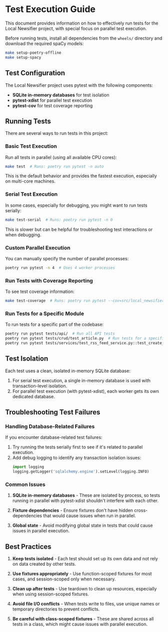 # Test Execution Guide

This document provides information on how to effectively run tests for the Local Newsifier project, with special focus on parallel test execution.

Before running tests, install all dependencies from the `wheels/` directory and
download the required spaCy models:

```bash
make setup-poetry-offline
make setup-spacy
```


## Test Configuration

The Local Newsifier project uses pytest with the following components:

- **SQLite in-memory databases** for test isolation
- **pytest-xdist** for parallel test execution
- **pytest-cov** for test coverage reporting

## Running Tests

There are several ways to run tests in this project:

### Basic Test Execution

Run all tests in parallel (using all available CPU cores):

```bash
make test  # Runs: poetry run pytest -n auto
```

This is the default behavior and provides the fastest execution, especially on multi-core machines.

### Serial Test Execution

In some cases, especially for debugging, you might want to run tests serially:

```bash
make test-serial  # Runs: poetry run pytest -n 0
```

This is slower but can be helpful for troubleshooting test interactions or when debugging.

### Custom Parallel Execution

You can manually specify the number of parallel processes:

```bash
poetry run pytest -n 4  # Uses 4 worker processes
```

### Run Tests with Coverage Reporting

To see test coverage information:

```bash
make test-coverage  # Runs: poetry run pytest --cov=src/local_newsifier --cov-report=term-missing
```

### Run Tests for a Specific Module

To run tests for a specific part of the codebase:

```bash
poetry run pytest tests/api/  # Run all API tests
poetry run pytest tests/crud/test_article.py  # Run tests for a specific file
poetry run pytest tests/services/test_rss_feed_service.py::test_create_feed  # Run a specific test
```

## Test Isolation

Each test uses a clean, isolated in-memory SQLite database:

1. For serial test execution, a single in-memory database is used with transaction-level isolation.
2. For parallel test execution (with pytest-xdist), each worker gets its own dedicated database.

## Troubleshooting Test Failures

### Handling Database-Related Failures

If you encounter database-related test failures:

1. Try running the tests serially first to see if it's related to parallel execution.
2. Add debug logging to identify any transaction isolation issues:
   ```python
   import logging
   logging.getLogger('sqlalchemy.engine').setLevel(logging.INFO)
   ```

### Common Issues

1. **SQLite in-memory databases** - These are isolated by process, so tests running in parallel with pytest-xdist shouldn't interfere with each other.

2. **Fixture dependencies** - Ensure fixtures don't have hidden cross-dependencies that would cause issues when run in parallel.

3. **Global state** - Avoid modifying global state in tests that could cause issues in parallel execution.

## Best Practices

1. **Keep tests isolated** - Each test should set up its own data and not rely on data created by other tests.

2. **Use fixtures appropriately** - Use function-scoped fixtures for most cases, and session-scoped only when necessary.

3. **Clean up after tests** - Use teardown to clean up resources, especially when using session-scoped fixtures.

4. **Avoid file I/O conflicts** - When tests write to files, use unique names or temporary directories to prevent conflicts.

5. **Be careful with class-scoped fixtures** - These are shared across all tests in a class, which might cause issues with parallel execution.
